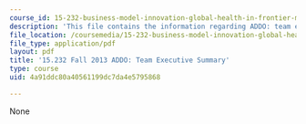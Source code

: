 ```yaml
---
course_id: 15-232-business-model-innovation-global-health-in-frontier-markets-fall-2013
description: 'This file contains the information regarding ADDO: team executive summary.'
file_location: /coursemedia/15-232-business-model-innovation-global-health-in-frontier-markets-fall-2013/4a91ddc80a40561199dc7da4e5795868_MIT15_232F13_t1_excsummary.pdf
file_type: application/pdf
layout: pdf
title: '15.232 Fall 2013 ADDO: Team Executive Summary'
type: course
uid: 4a91ddc80a40561199dc7da4e5795868

---
```

None